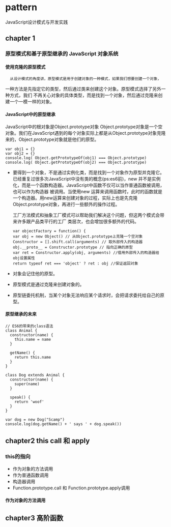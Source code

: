 # pattern
JavaScript设计模式与开发实践

## chapter 1

### 原型模式和基于原型继承的 JavaScript 对象系统

#### 使用克隆的原型模式
      从设计模式的角度讲，原型模式是用于创建对象的一种模式，如果我们想要创建一个对象，
一种方法是先指定它的类型，然后通过类来创建这个对象。原型模式选择了另外一种方式，我们
不再关心对象的具体类型，而是找到一个对象，然后通过克隆来创建一个一模一样的对象。  

#### JavaScript中的原型继承
  JavaScript中的根对象是Object.prototype对象 Object.prototype对象是一个空对象。我们在JavaScript遇到的每个对象实际上都是从Object.prototype对象克隆来的，Object.prototype对象就是他们的原型。
  ```
  var obj1 = {}
  var obj2 = {}
  console.log( Object.getPrototypeOf(obj1) === Object.prototype)
  console.log( Object.getPrototypeOf(obj2) === Object.prototype)
  ```
- 要得到一个对象，不是通过实例化类，而是找到一个对象作为原型并克隆它。
  已经重复过很多次JavaScript中没有类的概念(ps:es6前)，new 并不是实例化，而是一个函数构造器。JavaScript中函数不仅可以当作普通函数被调用，也可以作为构造器
  被调用。当使用new 运算来调用函数时，此时的函数就是一个构造器。用new运算来创建对象的过程，实际上也是先克隆Object.prototype对象，再进行一些额外的操作过程。

  工厂方法模式和抽象工厂模式可以帮助我们解决这个问题，但这两个模式会带来许多跟产品类平行的工厂
  类层次，也会增加很多额外的代码。
  ```
  var objectFactory = function() {
  var obj = new Object() // 从Object.prototype上克隆一个空对象
  Constructor = [].shift.call(arguments) // 取外部传入的构造器
  obj.__proto__ = Constructor.prototype // 指向正确的原型
  var ret = Constructor.apply(obj, arguments) //借用外部传入的构造器给obj设置属性
  return typeof ret === 'object' ? ret : obj //保证返回对象
  ```
- 对象会记住他的原型。
- 原型模式是通过克隆来创建对象的。
- 原型链委托机制，当某个对象无法响应某个请求时，会把请求委托给自己的原型。

#### 原型继承的未来

```
// ES6的带来的class语法
class Animal {
  constructor(name) {
    this.name = name
  }

  getName() {
    return this.name
  }
}

class Dog extends Animal {
  constructor(name) {
    super(name)
  }

  speak() {
    return 'woof'
  }
}

var dog = new Dog("Scamp")
console.log(dog.getName() + ' says ' + dog.speak())
```

## chapter2 this call 和 apply

### this的指向

- 作为对象的方法调用
- 作为普通函数调用
- 构造器调用
- Function.prototype.call 和 Function.prototype.apply调用

#### 作为对象的方法调用 

## chapter3 高阶函数
